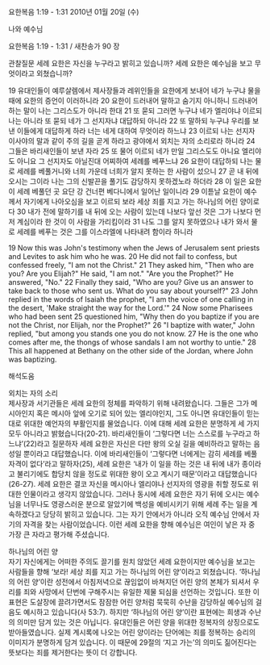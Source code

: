 요한복음 1:19 - 1:31 
2010년 01월 20일 (수)

나와 예수님



요한복음 1:19 - 1:31 / 새찬송가 90 장


관찰질문
세례 요한은 자신을 누구라고 밝히고 있습니까?
세례 요한은 예수님을 보고 무엇이라고 외쳤습니까?

19 유대인들이 예루살렘에서 제사장들과 레위인들을 요한에게 보내어 네가 누구냐 물을 때에 요한의 증언이 이러하니라 20 요한이 드러내어 말하고 숨기지 아니하니 드러내어 하는 말이 나는 그리스도가 아니라 한대 21 또 묻되 그러면 누구냐 네가 엘리야냐 이르되 나는 아니라 또 묻되 네가 그 선지자냐 대답하되 아니라 22 또 말하되 누구냐 우리를 보낸 이들에게 대답하게 하라 너는 네게 대하여 무엇이라 하느냐 23 이르되 나는 선지자 이사야의 말과 같이 주의 길을 곧게 하라고 광야에서 외치는 자의 소리로라 하니라 24 그들은 바리새인들이 보낸 자라 25 또 물어 이르되 네가 만일 그리스도도 아니요 엘리야도 아니요 그 선지자도 아닐진대 어찌하여 세례를 베푸느냐 26 요한이 대답하되 나는 물로 세례를 베풀거니와 너희 가운데 너희가 알지 못하는 한 사람이 섰으니 27 곧 내 뒤에 오시는 그이라 나는 그의 신발끈을 풀기도 감당하지 못하겠노라 하더라 28 이 일은 요한이 세례 베풀던 곳 요단 강 건너편 베다니에서 일어난 일이니라 29 이튿날 요한이 예수께서 자기에게 나아오심을 보고 이르되 보라 세상 죄를 지고 가는 하나님의 어린 양이로다 30 내가 전에 말하기를 내 뒤에 오는 사람이 있는데 나보다 앞선 것은 그가 나보다 먼저 계심이라 한 것이 이 사람을 가리킴이라 31 나도 그를 알지 못하였으나 내가 와서 물로 세례를 베푸는 것은 그를 이스라엘에 나타내려 함이라 하니라  

19 Now this was John's testimony when the Jews of Jerusalem sent priests and Levites to ask him who he was. 20 He did not fail to confess, but confessed freely, "I am not the Christ." 21 They asked him, "Then who are you? Are you Elijah?" He said, "I am not." "Are you the Prophet?" He answered, "No." 22 Finally they said, "Who are you? Give us an answer to take back to those who sent us. What do you say about yourself?" 23 John replied in the words of Isaiah the prophet, "I am the voice of one calling in the desert, 'Make straight the way for the Lord.'" 24 Now some Pharisees who had been sent 25 questioned him, "Why then do you baptize if you are not the Christ, nor Elijah, nor the Prophet?" 26 "I baptize with water," John replied, "but among you stands one you do not know. 27 He is the one who comes after me, the thongs of whose sandals I am not worthy to untie." 28 This all happened at Bethany on the other side of the Jordan, where John was baptizing.

해석도움





외치는 자의 소리  
제사장과 서기관들은 세례 요한의 정체를 파악하기 위해 내려왔습니다. 그들은 그가 메시아인지 혹은 메시아 앞에 오기로 되어 있는 엘리야인지, 그도 아니면 유대인들이 믿는 대로 위대한 예언자의 부활인지를 물었습니다. 이에 대해 세례 요한은 분명하게 세 가지 모두 아니라고 밝혔습니다(20-21). 바리새인들이 ‘그렇다면 너는 스스로를 누구라고 하느냐’(22)라고 질문하자 세례 요한은 자신은 다만 왕의 오실 길을 예비하라고 말하는 음성일 뿐이라고 대답했습니다. 이에 바리새인들이 ‘그렇다면 너에게는 감히 세례를 베풀 자격이 없다’라고 말하자(25), 세례 요한은 ‘내가 이 일을 하는 것은 내 뒤에 내가 종이라고 불리기에도 합당치 않을 정도로 위대한 왕이 오고 계시기 때문’이라고 대답했습니다(26-27). 세례 요한은 결코 자신을 메시아나 엘리야나 선지자의 영광을 취할 정도로 위대한 인물이라고 생각지 않았습니다. 그러나 동시에 세례 요한은 자기 뒤에 오시는 예수님을 너무나도 영광스러운 분으로 알았기에 백성을 예비시키기 위해 세례 주는 일을 계속하겠다고 당당히 밝히고 있습니다. 그는 자기 안에서가 아니라 오직 예수님 안에서 자기의 자격을 찾는 사람이었습니다. 이런 세례 요한을 향해 예수님은 여인이 낳은 자 중 가장 큰 자라고 평가해 주셨습니다. 

하나님의 어린 양  
자기 자신에게는 어떠한 주의도 끌기를 원치 않았던 세례 요한이지만 예수님을 보고는 사람들을 향해 ‘보라! 세상 죄를 지고 가는 하나님의 어린 양’이라고 외쳤습니다. ‘하나님의 어린 양’이란 성전에서 아침저녁으로 끊임없이 바쳐지던 어린 양의 본체가 되셔서 우리를 죄와 사망에서 단번에 구해주시는 유일한 제물 되심을 선언하는 것입니다. 또한 이 표현은 도살장에 끌려가면서도 잠잠한 어린 양처럼 묵묵히 수난을 감당하실 예수님의 걸음도 예시하고 있습니다(사 53:7). 하지만 ‘하나님의 어린 양’이란 표현에는 희생과 수난의 의미만 담겨 있는 것은 아닙니다. 유대인들은 어린 양을 위대한 정복자의 상징으로도 받아들였습니다. 실제 계시록에 나오는 어린 양이라는 단어에는 죄를 정복하는 승리의 이미지가 분명하게 담겨 있습니다. 이 때문에 29절의 ‘지고 가는’의 의미도 짊어진다는 뜻보다는 죄를 제거한다는 뜻이 더 강합니다.